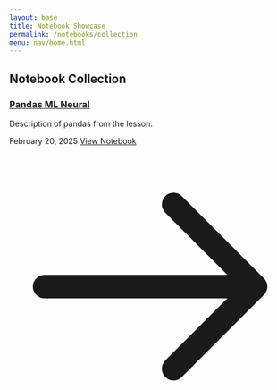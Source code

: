 ```yaml
---
layout: base
title: Notebook Showcase
permalink: /notebooks/collection
menu: nav/home.html 
---
```


<div class="container mx-auto px-4 py-8">
    <h2 class="text-2xl font-bold mb-6">Notebook Collection</h2>
    <div class="grid grid-cols-1 md:grid-cols-2 lg:grid-cols-3 gap-6">
        <!-- Manually add each notebook card -->
        <div class="bg-white rounded-lg shadow-lg overflow-hidden hover:shadow-xl transition-shadow duration-300">
            <div class="p-6">
                <h3 class="text-xl font-semibold text-gray-800 mb-2">
                    <a href="{{site.baseurl}}/notebooks/pandas" class="hover:text-blue-600 transition-colors duration-300">
                        Pandas ML Neural
                    </a>
                </h3>
                <p class="text-gray-600 mb-4">Description of pandas from the lesson.</p>
                <div class="flex items-center justify-between mt-4">
                    <span class="text-sm text-gray-500">
                        February 20, 2025
                    </span>
                    <a href="{{ site.baseurl }}/notebooks/pandas" 
                       class="inline-flex items-center px-4 py-2 bg-blue-600 text-white rounded-md hover:bg-blue-700 transition-colors duration-300">
                        View Notebook
                        <svg class="w-4 h-4 ml-2" fill="none" stroke="currentColor" viewBox="0 0 24 24">
                            <path stroke-linecap="round" stroke-linejoin="round" stroke-width="2" d="M14 5l7 7m0 0l-7 7m7-7H3"/>
                        </svg>
                    </a>
                </div>
            </div>
        </div>
        <!-- Add more cards here as you add more notebooks -->
    </div>
</div>